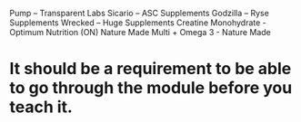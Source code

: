 Pump – Transparent Labs
Sicario – ASC Supplements
Godzilla – Ryse Supplements
Wrecked – Huge Supplements
Creatine Monohydrate - Optimum Nutrition (ON)
Nature Made Multi + Omega 3 - Nature Made

# It should be a requirement to be able to go through the module before you teach it.
